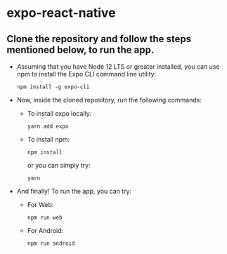 # expo-react-native
## Clone the repository and follow the steps mentioned below, to run the app.

<ul>
<li><p>Assuming that you have Node 12 LTS or greater installed, you can use npm to install the Expo CLI command line utility:</p></li>

```
npm install -g expo-cli

```

<li><p>Now, inside the cloned repository, run the following commands:</p></li>
<ul>
<li><p>To install expo locally:</p></li>

```
yarn add expo

```

<li><p>To install npm:</p></li>

```
npm install

```

<p>or you can simply try:</p>

```
yarn

```

</ul>

<li><p>And finally! To run the app, you can try:</p></li>
<ul>
<li><p>For Web:</p></li>

```
npm run web

```

<li><p>For Android:</p></li>

```
npm run android

```
